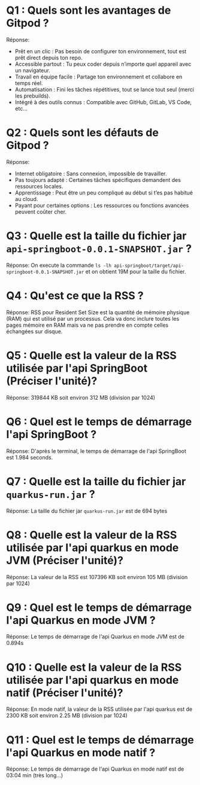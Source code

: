 # Q1 : Quels sont  les avantages de Gitpod ?
Réponse: 
- Prêt en un clic : Pas besoin de configurer ton environnement, tout est prêt direct depuis ton repo.
- Accessible partout : Tu peux coder depuis n’importe quel appareil avec un navigateur.
- Travail en équipe facile : Partage ton environnement et collabore en temps réel.
- Automatisation : Fini les tâches répétitives, tout se lance tout seul (merci les prebuilds).
- Intégré à des outils connus : Compatible avec GitHub, GitLab, VS Code, etc...

# Q2 : Quels sont les défauts de Gitpod ?
Réponse:
- Internet obligatoire : Sans connexion, impossible de travailler.
- Pas toujours adapté : Certaines tâches spécifiques demandent des ressources locales.
- Apprentissage : Peut être un peu compliqué au début si t’es pas habitué au cloud.
- Payant pour certaines options : Les ressources ou fonctions avancées peuvent coûter cher.

# Q3 : Quelle est la taille du fichier jar `api-springboot-0.0.1-SNAPSHOT.jar` ?
Réponse: On execute la commande `ls -lh api-springboot/target/api-springboot-0.0.1-SNAPSHOT.jar` et on obtient 19M pour la taille du fichier.

# Q4 : Qu'est ce que  la RSS ?
Réponse: RSS pour Resident Set Size est la quantité de mémoire physique (RAM) qui est utilisé par un processus. 
Cela va donc inclure toutes les pages mémoire en RAM mais va ne pas prendre en compte celles échangées sur disque.

# Q5 : Quelle est la valeur de la RSS utilisée par l'api SpringBoot (Préciser l'unité)?
Réponse: 319844 KB soit environ 312 MB (division par 1024)

# Q6 : Quel est le temps de démarrage l'api SpringBoot ?
Réponse: D'après le terminal, le temps de démarrage de l'api SpringBoot est 1.984 seconds.

# Q7 : Quelle est la taille du fichier jar `quarkus-run.jar` ?
Réponse: La taille du fichier jar `quarkus-run.jar` est de 694 bytes

# Q8 : Quelle est la valeur de la RSS utilisée par l'api quarkus en mode JVM (Préciser l'unité)?
Réponse: La valeur de la RSS est 107396 KB  soit environ 105 MB (division par 1024)

# Q9 : Quel est le temps de démarrage l'api Quarkus en mode JVM ?
Réponse: Le temps de démarrage de l'api Quarkus en mode JVM est de 0.894s

# Q10 : Quelle est la valeur de la RSS utilisée par l'api quarkus en mode natif (Préciser l'unité)?
Réponse: En mode natif, la valeur de la RSS utilisée par l'api quarkus est de 2300 KB soit environ 2.25 MB (division par 1024)

# Q11 : Quel est le temps de démarrage l'api Quarkus en mode natif ?
Réponse: Le temps de démarrage de l'api Quarkus en mode natif est de 03:04 min (très long...)